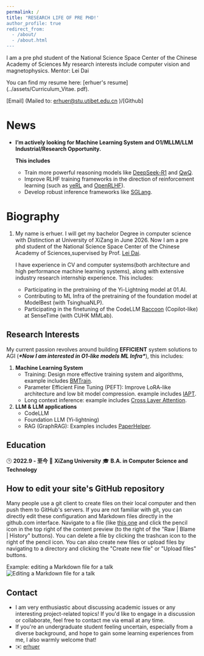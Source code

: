 ```yaml
---
permalink: /
title: "RESEARCH LIFE OF PRE PHD!'
author_profile: true
redirect_from: 
  - /about/
  - /about.html
---
```

I am a pre phd student of the National Science Space Center of the Chinese Academy of Sciences My research interests include computer vision and magnetophysics.
Mentor: Lei Dai

You can find my resume here: [erhuer's resume] (../assets/Curriculum_Vitae. pdf).

[Email] (Mailed to: erhuer@stu.utibet.edu.cn )/[Github]

# News

- **I’m actively looking for Machine Learning System and O1/MLLM/LLM Industrial/Research Opportunity.**

  **This includes**

  - Train more powerful reasoning models like [DeepSeek-R1](https://github.com/deepseek-ai/DeepSeek-R1) and [QwQ](https://huggingface.co/Qwen/QwQ-32B-Preview). 
  - Improve RLHF training frameworks in the direction of reinforcement learning (such as [veRL](https://github.com/volcengine/verl) and [OpenRLHF](https://github.com/OpenRLHF/OpenRLHF)).
  - Develop robust inference frameworks like [SGLang](https://github.com/sgl-project/sglang).

Biography
======
1. My name is erhuer. I will get my bachelor Degree in computer science  with Distinction at University of XiZang in June  2026. Now I am a pre phd student of the National Science Space Center of the Chinese Academy of Sciences,supervised by Prof. [Lei Dai](https://www.nssc.ac.cn/sourcedb/zw/rck/202410/t20241022_7406023.html).

   I have experience in CV and computer systems(both architecture and  high performance machine learning systems), along with extensive  industry research internship experience. This includes:

   - Participating in the pretraining of the Yi-Lightning model at 01.AI.
   - Contributing to ML Infra of the pretraining of the foundation model at ModelBest (with TsinghuaNLP).
   - Participating in the finetuning of the CodeLLM [Raccoon](https://raccoon.sensetime.com/code) (Copilot-like) at SenseTime (with CUHK MMLab).

Research Interests
------
My current passion revolves around building **EFFICIENT** system solutions to AGI (***\*Now I am interested in O1-like models ML Infra\****), this includes:

1. **Machine Learning System**
   - Training: Design more effective training system and algorithms, example includes [BMTrain](https://github.com/OpenBMB/BMTrain).
   - Parameter Efficient Fine Tuning (PEFT): Improve LoRA-like architecture and low bit model compression. example includes [IAPT](https://aclanthology.org/2024.acl-long.771.pdf). 
   - Long context inference: example includes [Cross Layer Attention](https://github.com/JerryYin777/Cross-Layer-Attention).
2. **LLM & LLM applications**
   - CodeLLM
   - Foundation LLM (Yi-lightning)
   - RAG (GraphRAG): Examples includes [PaperHelper](https://github.com/JerryYin777/PaperHelper).

Education
------
🕒 **2022.9 - 至今**
📍 **XiZang University**
🎓 **B.A. in Computer Science and Technology**

How to edit your site's GitHub repository
------
Many people use a git client to create files on their local computer and then push them to GitHub's servers. If you are not familiar with git, you can directly edit these configuration and Markdown files directly in the github.com interface. Navigate to a file (like [this one](https://github.com/academicpages/academicpages.github.io/blob/master/_talks/2012-03-01-talk-1.md) and click the pencil icon in the top right of the content preview (to the right of the "Raw | Blame | History" buttons). You can delete a file by clicking the trashcan icon to the right of the pencil icon. You can also create new files or upload files by navigating to a directory and clicking the "Create new file" or "Upload files" buttons. 

Example: editing a Markdown file for a talk
![Editing a Markdown file for a talk](/images/editing-talk.png)

Contact
------
- I am very enthusiastic about discussing academic issues or any  interesting project-related topics!  If you'd like to engage in a  discussion or collaborate, feel free to contact me via email at any  time. 
- If you're an undergraduate student feeling uncertain, especially  from a diverse background, and hope to gain some learning experiences  from me, I also warmly welcome that!
- ✉️ [erhuer](mailto:erhuer@stu.utibet.edu.cn)

